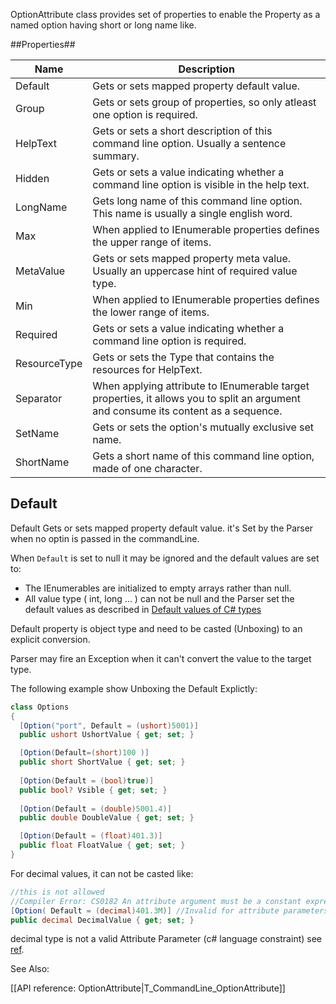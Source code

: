 OptionAttribute  class provides set of properties to enable the Property as a named option having short or long name like.

##Properties##

 
|	Name| 	Description|
|-------|---------------|
|Default |	Gets or sets mapped property default value. |
|Group |	Gets or sets group of  properties, so only atleast one option is required. |
|HelpText |	Gets or sets a short description of this command line option. Usually a sentence summary. |
|Hidden |	Gets or sets a value indicating whether a command line option is visible in the help text. |
| 	LongName |	Gets long name of this command line option. This name is usually a single english word.
| 	Max|	When applied to IEnumerable<T> properties defines the upper range of items. |
| 	MetaValue |	Gets or sets mapped property meta value. Usually an uppercase hint of required value type. |
| 	Min |	When applied to IEnumerable<T> properties defines the lower range of items. |
| 	Required |	Gets or sets a value indicating whether a command line option is required. 
| 	ResourceType |	Gets or sets the Type that contains the resources for HelpText. |
| 	Separator |	When applying attribute to IEnumerable<T> target properties, it allows you to split an argument and consume its content as a sequence.
| 	SetName |	Gets or sets the option's mutually exclusive set name.
| 	ShortName |	Gets a short name of this command line option, made of one character.

## Default

Default Gets or sets mapped property default value. it's Set by the Parser when no optin is passed in the commandLine.

When `Default` is set to null it may be ignored and the default values are set to:
 
 - The IEnumerables are initialized to empty arrays rather than null.
 - All value type ( int, long ... ) can not be null and the Parser set the default values as described in [Default values of C# types](https://docs.microsoft.com/en-us/dotnet/csharp/language-reference/builtin-types/default-values)

 
Default property is object type and need to be casted (Unboxing) to an explicit conversion.

Parser may fire an Exception when it can't convert the value to the target type.

The following example show Unboxing the Default Explictly:

```cs
class Options
{
  [Option("port", Default = (ushort)5001)]
  public ushort UshortValue { get; set; }

  [Option(Default=(short)100 )]
  public short ShortValue { get; set; }
	
  [Option(Default = (bool)true)]
  public bool? Vsible { get; set; }
	
  [Option(Default = (double)5001.4)]
  public double DoubleValue { get; set; }

  [Option(Default = (float)401.3)]
  public float FloatValue { get; set; }
}
```

For decimal values, it can not be casted like:
```cs
//this is not allowed
//Compiler Error: CS0182 An attribute argument must be a constant expression, typeof expression or array creation expression of an attribute parameter type	
[Option( Default = (decimal)401.3M)] //Invalid for attribute parameters
public decimal DecimalValue { get; set; }
```

decimal type is not a valid Attribute Parameter (c# language constraint) see [ref](https://docs.microsoft.com/en-us/dotnet/csharp/language-reference/language-specification/attributes#attribute-parameter-types).



See Also:

[[API reference: OptionAttribute|T_CommandLine_OptionAttribute]]
